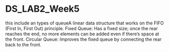 # DS_LAB2_Week5
this include an types of queueA linear data structure that works on the FIFO (First In, First Out) principle.   Fixed Queue: Has a fixed size; once the rear reaches the end, no more elements can be added even if there’s space at the front.   Circular Queue: Improves the fixed queue by connecting the rear back to the front.
